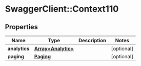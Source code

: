 # SwaggerClient::Context110

## Properties
Name | Type | Description | Notes
------------ | ------------- | ------------- | -------------
**analytics** | [**Array&lt;Analytic&gt;**](Analytic.md) |  | [optional] 
**paging** | [**Paging**](Paging.md) |  | [optional] 


